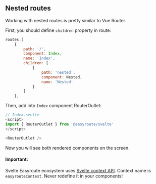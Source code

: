 ## Nested routes
Working with nested routes is pretty similar to Vue Router.

First, you should define `children` property in route:
```javascript
routes:[
    {
        path: '/',
        component: Index,
        name: 'Index',
        children: [
            {
                path: 'nested',
                component: Nested,
                name: 'Nested'
            }
        ]
    },
```

Then, add into `Index` component RouterOutlet:
```javascript
// Index.svelte
<script>
import { RouterOutlet } from '@easyroute/svelte'
</script>

<RouterOutlet />
```
Now you will see both rendered
components on the screen.

#### Important:
Svelte Easyroute ecosystem uses [Svelte context API](https://svelte.dev/docs#setContext).
Context name is `easyrouteContext`. Never redefine it in 
your components!
